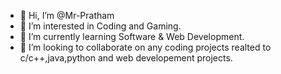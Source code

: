 - 👋 Hi, I’m @Mr-Pratham
- 👀 I’m interested in Coding and Gaming.
- 🌱 I’m currently learning Software & Web Development.
- 💞️ I’m looking to collaborate on any coding projects realted to c/c++,java,python and web developement projects.

<!---
Mr-Pratham/Mr-Pratham is a ✨ special ✨ repository because its `README.md` (this file) appears on your GitHub profile.
You can click the Preview link to take a look at your changes.
--->
